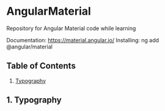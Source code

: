 # AngularMaterial
Repository for Angular Material code while learning

Documentation: https://material.angular.io/
Installing: ng add @angular/material

## Table of Contents
1. [Typography](#typography)

## 1. Typography <a name="typography"></a>
